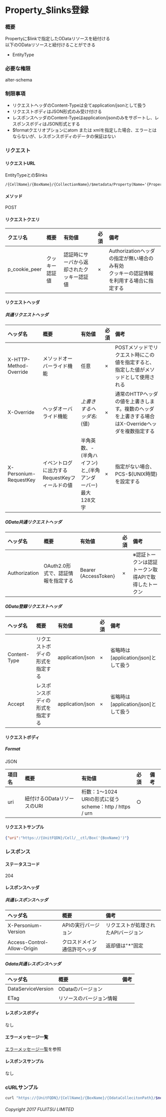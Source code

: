 # Property_$links登録
### 概要
Propertyに$linkで指定したODataリソースを紐付ける  
以下のODataリソースと紐付けることができる  
* EntityType

### 必要な権限
alter-schema
### 制限事項
* リクエストヘッダのContent-Typeは全てapplication/jsonとして扱う
* リクエストボディはJSON形式のみ受け付ける
* レスポンスヘッダのContent-Typeはapplication/jsonのみをサポートし、レスポンスボディはJSON形式とする
* $formatクエリオプションにatom または xmlを指定した場合、エラーとはならないが、レスポンスボディのデータの保証はない


### リクエスト
#### リクエストURL
EntityTypeとの$links
```
/{CellName}/{BoxName}/{CollectionName}/$metadata/Property(Name='{PropertyName}',_EntityType.Name='{EntityTypeName}')/$links/_EntityType
```
#### メソッド
POST
#### リクエストクエリ
|クエリ名|概要|有効値|必須|備考|
|:--|:--|:--|:--|:--|
|p_cookie_peer|クッキー認証値|認証時にサーバから返却されたクッキー認証値|×|Authorizationヘッダの指定が無い場合のみ有効<br>クッキーの認証情報を利用する場合に指定する|
#### リクエストヘッダ
##### 共通リクエストヘッダ
|ヘッダ名|概要|有効値|必須|備考|
|:--|:--|:--|:--|:--|
|X-HTTP-Method-Override|メソッドオーバーライド機能|任意|×|POSTメソッドでリクエスト時にこの値を指定すると、指定した値がメソッドとして使用される|
|X-Override|ヘッダオーバライド機能|${上書きするヘッダ名}:${値}|×|通常のHTTPヘッダの値を上書きします。複数のヘッダを上書きする場合はX-Overrideヘッダを複数指定する|
|X-Personium-RequestKey|イベントログに出力するRequestKeyフィールドの値|半角英数、-(半角ハイフン)と_(半角アンダーバー)<br>最大128文字|×|指定がない場合、PCS-${UNIX時間}を設定する|
##### OData共通リクエストヘッダ
|ヘッダ名|概要|有効値|必須|備考|
|:--|:--|:--|:--|:--|
|Authorization|OAuth2.0形式で、認証情報を指定する|Bearer {AccessToken}|×|※認証トークンは認証トークン取得APIで取得したトークン|
##### OData登録リクエストヘッダ
|ヘッダ名|概要|有効値|必須|備考|
|:--|:--|:--|:--|:--|
|Content-Type|リクエストボディの形式を指定する|application/json|×|省略時は[application/json]として扱う|
|Accept|レスポンスボディの形式を指定する|application/json|×|省略時は[application/json]として扱う|
#### リクエストボディ
##### Format
JSON

|項目名|概要|有効値|必須|備考|
|:--|:--|:--|:--|:--|
|uri|紐付けるODataリソースのURI|桁数：1&#65374;1024<br>URIの形式に従う<br>scheme：http / https / urn|○||

#### リクエストサンプル
```JSON
{"uri":"https://{UnitFQDN}/Cell/__ctl/Box('{BoxName}')"}
```


### レスポンス
#### ステータスコード
204
#### レスポンスヘッダ
##### 共通レスポンスヘッダ
|ヘッダ名|概要|備考|
|:--|:--|:--|
|X-Personium-Version|APIの実行バージョン|リクエストが処理されたAPIバージョン|
|Access-Control-Allow-Origin|クロスドメイン通信許可ヘッダ|返却値は"*"固定|
##### Odata共通レスポンスヘッダ
|ヘッダ名|概要|備考|
|:--|:--|:--|
|DataServiceVersion|ODataのバージョン||
|ETag|リソースのバージョン情報||
#### レスポンスボディ
なし
#### エラーメッセージ一覧
[エラーメッセージ一覧](004_Error_Messages.html)を参照

#### レスポンスサンプル
なし


### cURLサンプル

```sh
curl "https://{UnitFQDN}/{CellName}/{BoxName}/{OdataCollecitonPath}/$metadata/Property('property_nameName')/$links/_EntityType" -X POST -i -H 'Authorization: Bearer {AccessToken}' -H 'Accept: application/json' -d '{"uri":"https://{UnitFQDN}/{CellName}/{BoxName}/{OdataCollecitonPath}/$metadata/EntityType('Profile')"}'
```

###### Copyright 2017 FUJITSU LIMITED
